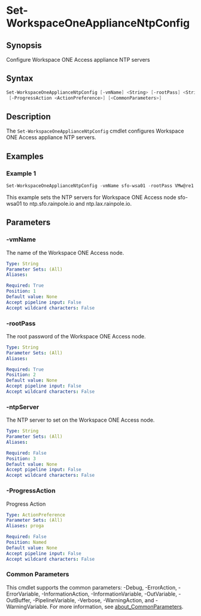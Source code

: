 # Set-WorkspaceOneApplianceNtpConfig

## Synopsis

Configure Workspace ONE Access appliance NTP servers

## Syntax

```powershell
Set-WorkspaceOneApplianceNtpConfig [-vmName] <String> [-rootPass] <String> [[-ntpServer] <String>]
 [-ProgressAction <ActionPreference>] [<CommonParameters>]
```

## Description

The `Set-WorkspaceOneApplianceNtpConfig` cmdlet configures Workspace ONE Access appliance NTP servers.

## Examples

### Example 1

```powershell
Set-WorkspaceOneApplianceNtpConfig -vmName sfo-wsa01 -rootPass VMw@re1! -ntpServer "ntp.sfo.rainpole.io,ntp.lax.rainpole.io"
```

This example sets the NTP servers for Workspace ONE Access node sfo-wsa01 to ntp.sfo.rainpole.io and ntp.lax.rainpole.io.

## Parameters

### -vmName

The name of the Workspace ONE Access node.

```yaml
Type: String
Parameter Sets: (All)
Aliases:

Required: True
Position: 1
Default value: None
Accept pipeline input: False
Accept wildcard characters: False
```

### -rootPass

The root password of the Workspace ONE Access node.

```yaml
Type: String
Parameter Sets: (All)
Aliases:

Required: True
Position: 2
Default value: None
Accept pipeline input: False
Accept wildcard characters: False
```

### -ntpServer

The NTP server to set on the Workspace ONE Access node.

```yaml
Type: String
Parameter Sets: (All)
Aliases:

Required: False
Position: 3
Default value: None
Accept pipeline input: False
Accept wildcard characters: False
```

### -ProgressAction

Progress Action

```yaml
Type: ActionPreference
Parameter Sets: (All)
Aliases: proga

Required: False
Position: Named
Default value: None
Accept pipeline input: False
Accept wildcard characters: False
```

### Common Parameters

This cmdlet supports the common parameters: -Debug, -ErrorAction, -ErrorVariable, -InformationAction, -InformationVariable, -OutVariable, -OutBuffer, -PipelineVariable, -Verbose, -WarningAction, and -WarningVariable. For more information, see [about_CommonParameters](http://go.microsoft.com/fwlink/?LinkID=113216).
